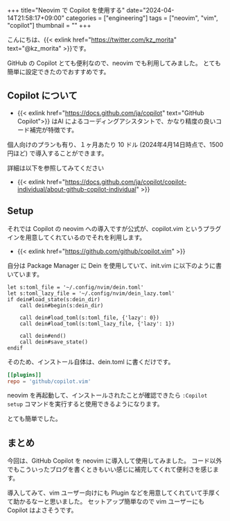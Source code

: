 +++
title="Neovim で Copilot を使用する"
date="2024-04-14T21:58:17+09:00"
categories = ["engineering"]
tags = ["neovim", "vim", "copilot"]
thumbnail = ""
+++

こんにちは、{{< exlink href="https://twitter.com/kz_morita" text="@kz_morita" >}}です。

GitHub の Copilot とても便利なので、neovim でも利用してみました。
とても簡単に設定できたのでおすすめです。

## Copilot について

- {{< exlink href="https://docs.github.com/ja/copilot" text="GitHub Copilot">}} はAI によるコーディングアシスタントで、かなり精度の良いコード補完が特徴です。

個人向けのプランも有り、１ヶ月あたり 10 ドル (2024年4月14日時点で、1500円ほど) で導入することができます。

詳細は以下を参照してみてください
- {{< exlink href="https://docs.github.com/ja/copilot/copilot-individual/about-github-copilot-individual" >}}


## Setup

それでは Copilot の neovim への導入ですが公式が、copilot.vim というプラグインを用意してくれているのでそれを利用します。

- {{< exlink href="https://github.com/github/copilot.vim" >}}

自分は Package Manager に Dein を使用していて、init.vim に以下のように書いています。

```vim
let s:toml_file = '~/.config/nvim/dein.toml'
let s:toml_lazy_file = '~/.config/nvim/dein_lazy.toml'
if dein#load_state(s:dein_dir)
    call dein#begin(s:dein_dir)

    call dein#load_toml(s:toml_file, {'lazy': 0})
    call dein#load_toml(s:toml_lazy_file, {'lazy': 1})

    call dein#end()
    call dein#save_state()
endif
```

そのため、インストール自体は、dein.toml に書くだけです。

```toml
[[plugins]]
repo = 'github/copilot.vim'
```

neovim を再起動して、インストールされたことが確認できたら `:Copilot setup` コマンドを実行すると使用できるようになります。

とても簡単でした。

## まとめ

今回は、GitHub Copilot を neovim に導入して使用してみました。
コード以外でもこういったブログを書くときもいい感じに補完してくれて便利さを感じます。

導入してみて、vim ユーザー向けにも Plugin などを用意してくれていて手厚くて助かるなーと思いました。
セットアップ簡単なので vim ユーザーにも Copilot はよさそうです。
